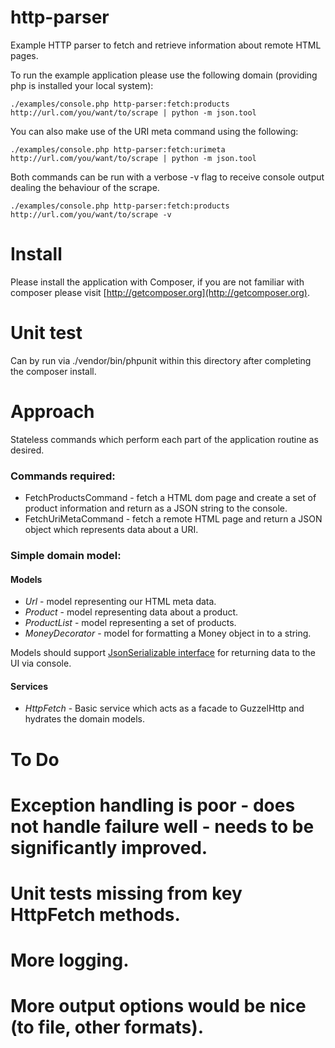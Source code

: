 # http-parser
Example HTTP parser to fetch and retrieve information about remote HTML pages.

To run the example application please use the following domain (providing php is installed your local system):

`./examples/console.php http-parser:fetch:products http://url.com/you/want/to/scrape | python -m json.tool`

You can also make use of the URI meta command using the following:

`./examples/console.php http-parser:fetch:urimeta http://url.com/you/want/to/scrape | python -m json.tool`

Both commands can be run with a verbose -v flag to receive console output dealing the behaviour of the scrape.

`./examples/console.php http-parser:fetch:products http://url.com/you/want/to/scrape -v`

# Install

Please install the application with Composer, if you are not familiar with composer please visit [http://getcomposer.org](http://getcomposer.org).

# Unit test

Can by run via ./vendor/bin/phpunit within this directory after completing the composer install.

# Approach

Stateless commands which perform each part of the application routine as desired.

### Commands required:

* FetchProductsCommand - fetch a HTML dom page and create a set of product information and return as a JSON string to the console.
* FetchUriMetaCommand - fetch a remote HTML page and return a JSON object which represents data about a URI.

### Simple domain model:

#### Models

* *Url* - model representing our HTML meta data.
* *Product* - model representing data about a product.
* *ProductList* - model representing a set of products.
* *MoneyDecorator* - model for formatting a Money object in to a string.

Models should support [JsonSerializable interface](http://php.net/manual/en/class.jsonserializable.php) for returning data to the UI via console.

#### Services

* *HttpFetch* - Basic service which acts as a facade to GuzzelHttp and hydrates the domain models.

# To Do

# Exception handling is poor - does not handle failure well - needs to be significantly improved.
# Unit tests missing from key HttpFetch methods.
# More logging.
# More output options would be nice (to file, other formats).

